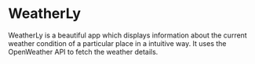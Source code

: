 # WeatherLy
WeatherLy is a beautiful app which displays information about the current weather condition of a particular place in a intuitive way. It uses the OpenWeather API to fetch the weather details.
